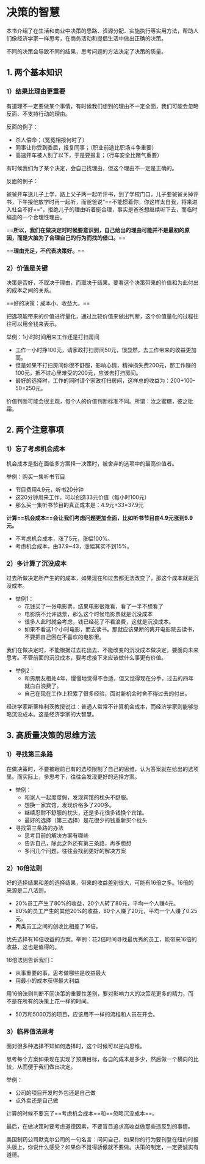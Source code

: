 # 决策的智慧

本书介绍了在生活和商业中决策的思路、资源分配、实施执行等实用方法，帮助人们像经济学家一样思考，在商务活动和提倡生活中做出正确的决策。

不同的决策会导致不同的结果，思考问题的方法决定了决策的质量。

## 1. 两个基本知识

### 1）结果比理由更重要

有道理不一定要做某个事情，有时候我们想到的理由不一定全面，我们可能会忽略反面、不支持行动的理由。

反面的例子：

* 杀人偿命；（冤冤相报何时了）
* 同事让你受到委屈，报复同事；（职业前途比职场斗争重要）
* 高速开车被人别了以下，于是要报复；（行车安全比赌气重要）

有时候我们为了某个决定，会自己找理由，但这个理由不一定是正确的。

反面的例子：

​	爸爸开车送儿子上学，路上父子两一起听评书，到了学校门口，儿子要爸爸关掉评书，下午接他放学时再一起听，而爸爸说“==不能惯着你，你这样太自我，将来进入社会不好==”，拒绝儿子的理由听着挺合理，事实是爸爸想继续听下去，而临时编造的一个合理性理由。

==**所以，我们在做决定时时候要意识到，自己给出的理由可能并不是最初的原因，而是大脑为了合理自己的行为而找的借口。**==

==**理由充足，不代表决策好。**==

### 2）价值是关键

决策是否好，不取决于理由，而取决于结果。要看这个决策带来的价值和为此付出的成本之间的关系。

==好的决策：成本小、收益大。==

把选项能带来的价值进行量化，通过比较价值来做出判断，这个价值量化的过程往往可以用金钱来表示。

举例：1小时时间用来工作还是打扫房间

* 工作一小时挣100元，请家政打扫房间50元，很显然，去工作带来的收益更加高。
* 但是如果不打扫房间你很不舒服，影响心情，精神损失费200元，那工作赚的100元，抵不过心里难受的200元，应该去打扫房间。
* 最好的选择时，工作的同时请个家政打扫房间，这样总的收益为：200+100-50=250元。

价值判断可能会很主观，每个人的价值判断标准不同。所谓：汝之蜜糖，彼之砒霜。

## 2. 两个注意事项

### 1）忘了考虑机会成本

机会成本是指在面临多方案择一决策时，被舍弃的选项中的最高价值者。

举例：购买一集听书节目

* 节目费用4.9元，听书20分钟
* 这20分钟用来工作，可以创造33元价值（每小时100元）
* 那么买一集听书节目的真正成本是：4.9元+33=37.9元

**计算==机会成本==会让我们考虑问题更加全面，比如听书节目由4.9元涨到9.9元。**

* 不考虑机会成本，涨了5元，涨幅100%。
* 考虑机会成本，由37.9~43，涨幅其实不到15%。

### 2）多计算了沉没成本

过去所做决定所产生的的成本，如果现在和过去都无法改变了，那这个成本就是沉没成本。

* 举例1：
  * 花钱买了一张电影票，结果电影很难看，看了一半不想看了
  * 电影院不允许退票，那么这个时候电影票就是沉没成本
  * 很多人此时就会考虑，钱已经花了不看浪费，这就是沉没成本。
  * 如果不看这1个小时电影，而去读书。那就应该果断的离开电影院去读书，不要把自己困在不喜欢的电影里。

我们在做决定时，不能根据过去花出去、不能改变的沉没成本做决定，要面向未来思考。不管前面的沉没成本，要考虑接下来应该做什么事更有价值。

* 举例2：
  * 和男朋友相处4年，慢慢地觉得不合适，但又觉得现在分手，过去的四年就白白浪费了。
  * 自己在现在工作上积累了很多经验，面对新机会时舍不得过去的付出。

经济学家斯蒂格利茨教授说过：普通人常常不计算机会成本，而经济学家则能够忽略沉没成本。这是经济学家的大智慧。

## 3. 高质量决策的思维方法

### 1）寻找第三条路

在做决策时，不要被眼前已有的选项限制了自己的思维，认为答案就在给出的选项里。而实际上，多思考下，往往会发现更好的选择方案。

* 举例：
  * 和家人一起度度假，发现宾馆的枕头不舒服。
  * 想换一家宾馆，发现价格多了200多。
  * 继续忍耐不舒服的枕头，还是多花很多钱换个宾馆。
  * 最好的选择（第三选择）是花很少的钱重新买个枕头
* 寻找第三条路的办法
  * 思考目前的解决方案有哪些
  * 告诉自己，除此之外还有第三条路，再多想想
  * 多问几个问题，往往会找到更好的解决方案

### 2）16倍法则

好的选择结果和差的选择结果，带来的收益差别很大，可能有16倍之多。16倍的来源是二八法则。

* 20%员工产生了80%的收益，20个人转了80元，平均一个人赚4元。
* 80%的员工产生的其他20%的收益，80个人赚了20元，平均一个人赚了0.25元。
* 两类员工之间的创收比相差了16倍。

优先选择有16倍收益的方案。举例：花2倍时间寻找最优秀的员工，能带来16倍的收益，这也是值得的。

16倍法则告诉我们：

* 从事重要的事，思考做哪些是收益最大
* 用最小的成本获得最大利益

用16倍法则判断不同决策的重要性差别，要对影响力大的决策花更多的精力，而不是在所有的决策上花一样的时间。

* 50万和5000万的项目，应该用不一样的流程和人员在开会。

### 3）临界值法思考

面对很多种选择不知如何选择时，这个时候可以逆向思维。

思考每个方案如果现在实现了预期目标，各自的成本是多少，然后做一个横向的比较，从而便于我们做出决定。

举例：

* 公司的项目开发时外包还是自己做
* 点外卖还是自己做

计算的时候不要忘了==考虑机会成本==和==忽略沉没成本==。

最后，在做决策时要考虑道德因素，不要盲目追求高收益做那些违反到的事情。

美国制药公司默克尔公司的一句名言：问问自己，如果你的行为要刊登在纽约时报头版上，你说什么感受？如果你不觉得骄傲就不要做。决策的制定，一定要诚实有道德。